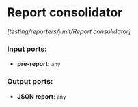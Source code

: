# Report consolidator

_[testing/reporters/junit/Report consolidator]_

### Input ports:

* __pre-report__: ` any `

### Output ports:

* __JSON report__: ` any `

